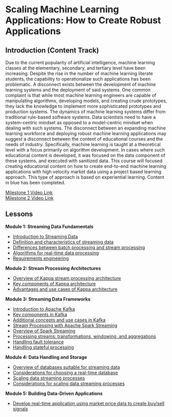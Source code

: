 # Scaling Machine Learning Applications: How to Create Robust Applications
## Introduction (Content Track)
Due to the current popularity of artificial intelligence, machine learning classes
at the elementary, secondary, and tertiary level have been increasing. Despite
the rise in the number of machine learning literate students, the capability to
operationalize such applications has been problematic. A disconnect exists between
the development of machine learning systems and the deployment of
said systems. One common complaint is that while most machine
learning engineers are capable of manipulating algorithms, developing
models, and creating crude prototypes, they lack the knowledge to implement
more sophisticated prototypes and production systems. The dynamics of machine learning systems differ from traditional rule-based
software systems. Data scientists need to have a system-centric mindset as
opposed to a model-centric mindset when dealing with such systems.
The disconnect between an expanding machine learning workforce and deploying
robust machine learning applications may suggest a disconnect between the
content of educational courses and the needs of industry. Specifically, machine learning is taught at a theoretical level with a focus primarily on
algorithm development. In cases where such educational content is developed,
it was focused on the data component of these systems, and executed with sanitized
data. This course will focused creating educational content on how to create end-to-end machine learning applications with high velocity market data using a project based learning approach.
This type of approach is based on experiential learning. Content in blue has been completed.

[Milestone 1 Video Link](https://mediaspace.gatech.edu/media/Scaling+Machine+Learning+Applications/1_03qeqwy0)<br> 
[Milestone 2 Video Link](https://mediaspace.gatech.edu/media/Milestone2/1_x8sto7p0)

## Lessons

 <b> Module 1: Streaming Data Fundamentals  </b><br> 
- <span style="color: blue">[Introduction to Streaming Data](https://OMSCSYellowJacket.github.io/data)</span>
- <span style="color: blue">[Definition and characteristics of streaming data](https://OMSCSYellowJacket.github.io/data#definition-of-streaming-data)</span>
- <span style="color: blue">[Differences between batch processing and stream processing](https://OMSCSYellowJacket.github.io/data#batch-data-versus-streaming-data)</span>
- <span style="color: blue">[Algorithms for real-time data processing](https://OMSCSYellowJacket.github.io/data#types-of-streamimg-data-algorithms)</span>
- <span style="color: blue">[Requirements engineering](https://OMSCSYellowJacket.github.io/requirements)
</span>

<b> Module 2: Stream Processing Architectures</b><br> 
- <span style="color: blue">[Overview of Kappa stream processing architecture](https://OMSCSYellowJacket.github.io/kappaarchitecture)</span>
- <span style="color: blue">[Key components of Kappa architecture](https://OMSCSYellowJacket.github.io/kappaarchitecture#key-components)</span>
- <span style="color: blue">[Advantages and use cases of Kappa architecture](https://OMSCSYellowJacket.github.io/kappaarchitecture#advantages)</span>
  
<b> Module 3: Streaming Data Frameworks</b><br> 
- <span style="color: blue">[Introduction to Apache Kafka](https://OMSCSYellowJacket.github.io/kafka)</span>
- <span style="color: blue">[Key components in Kafka](https://OMSCSYellowJacket.github.io/kafka#key-components)</span>
- <span style="color: blue">[Additional concepts and use cases in Kafka](https://OMSCSYellowJacket.github.io/kafka#additional-concepts)</span>
- <span style="color: blue">[Stream Processing with Apache Spark Streaming](https://OMSCSYellowJacket.github.io/spark)</span>
- <span style="color: blue">[Overview of Spark Streaming](https://OMSCSYellowJacket.github.io/spark#spark-streaming)</span>
- <span style="color: blue">[Processing streams: transformations, windowing, and aggregations](https://OMSCSYellowJacket.github.io/spark#transformations)</span>
- <span style="color: blue">[Handling fault tolerance](https://OMSCSYellowJacket.github.io/faulttolerance)</span>
- <span style="color: blue">[Handling stateful processing](https://OMSCSYellowJacket.github.io/maintainingstate)</span>
  
<b> Module 4: Data Handling and Storage</b><br> 
- <span style="color: blue">[Overview of databases suitable for streaming data](https://OMSCSYellowJacket.github.io/databases)</span>
- <span style="color: blue">[Considerations for choosing a real-time database](https://OMSCSYellowJacket.github.io/databases#considerations-for-choosing-a-real-time-database)</span>
- <span style="color: blue">[Scaling data streaming processes](https://OMSCSYellowJacket.github.io/scaling)</span>
- <span style="color: blue">[Considerations for scaling data streaming processes](https://OMSCSYellowJacket.github.io/scaling#considerations-for-scaling)</span>
  
<b> Module 5: Building Data-Driven Applications</b><br> 
- <span style="color: blue">[Develop real-time application using market price data to create buy/sell signals](https://OMSCSYellowJacket.github.io/project) </span>
